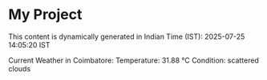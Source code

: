 # My Project

This content is dynamically generated in Indian Time (IST): 2025-07-25 14:05:20 IST


Current Weather in Coimbatore:
Temperature: 31.88 °C
Condition: scattered clouds
